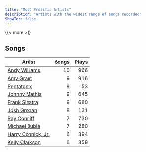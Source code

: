 ```yaml
---
title: "Most Prolific Artists"
description: "Artists with the widest range of songs recorded"
ShowToc: false
---
```


{{< more >}}

## Songs
Artist | Songs | Plays 
----- | -----: | ----: 
[Andy Williams](/artists/andy-williams-16425) | 10 | 966
[Amy Grant](/artists/amy-grant-3053) | 9 | 916
[Pentatonix](/artists/pentatonix-655231) | 9 | 53
[Johnny Mathis](/artists/johnny-mathis-14581) | 9 | 645
[Frank Sinatra](/artists/frank-sinatra-739) | 9 | 680
[Josh Groban](/artists/josh-groban-58260) | 8 | 131
[Ray Conniff](/artists/ray-conniff-104848) | 7 | 730
[Michael Bublé](/artists/michael-buble-58319) | 7 | 280
[Harry Connick, Jr.](/artists/harry-connick-jr-41411) | 6 | 394
[Kelly Clarkson](/artists/kelly-clarkson-34788) | 6 | 359

